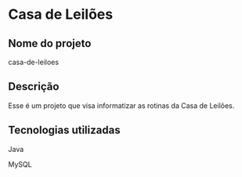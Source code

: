 # Casa de Leilões

## Nome do projeto
casa-de-leiloes

## Descrição
Esse é um projeto que visa informatizar as rotinas da Casa de Leilões.

## Tecnologias utilizadas
Java

MySQL
